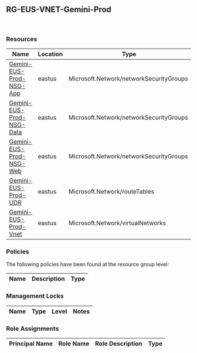 
## RG-EUS-VNET-Gemini-Prod 
 
### Resources


| Name | Location | Type |
| --- | --- | --- |
| [Gemini-EUS-Prod-NSG-App](Gemini-EUS-Prod-NSG-App-2060402018.md)  | eastus  | Microsoft.Network/networkSecurityGroups  |
| [Gemini-EUS-Prod-NSG-Data](Gemini-EUS-Prod-NSG-Data--477149069.md)  | eastus  | Microsoft.Network/networkSecurityGroups  |
| [Gemini-EUS-Prod-NSG-Web](Gemini-EUS-Prod-NSG-Web-92261913.md)  | eastus  | Microsoft.Network/networkSecurityGroups  |
| [Gemini-EUS-Prod-UDR](Gemini-EUS-Prod-UDR-1755423077.md)  | eastus  | Microsoft.Network/routeTables  |
| [Gemini-EUS-Prod-Vnet](Gemini-EUS-Prod-Vnet--1865841465.md)  | eastus  | Microsoft.Network/virtualNetworks  |

### Policies
The following policies have been found at the resource group level: 

| Name | Description | Type |
| --- | --- | --- |

### Management Locks


| Name | Type | Level | Notes |
| --- | --- | --- | --- |

### Role Assignments


| Principal Name | Role Name | Role Description | Type |
| --- | --- | --- | --- |

